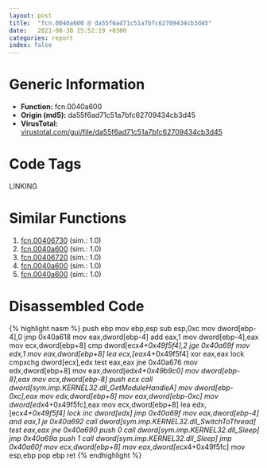 ```yaml
---
layout: post
title:  "fcn.0040a600 @ da55f6ad71c51a7bfc62709434cb3d45"
date:   2021-08-30 15:52:19 +0300
categories: report
index: false
---
```


# Generic Information
- **Function:** fcn.0040a600
- **Origin (md5):** da55f6ad71c51a7bfc62709434cb3d45
- **VirusTotal:** [virustotal.com/gui/file/da55f6ad71c51a7bfc62709434cb3d45][virustotal_ref]

# Code Tags
<span class="tag" id="LINKING">LINKING</span>


# Similar Functions

1. [fcn.00406730][similar_1_ref] (sim.: 1.0)
2. [fcn.0040a600][similar_2_ref] (sim.: 1.0)
3. [fcn.00406720][similar_3_ref] (sim.: 1.0)
4. [fcn.0040a600][similar_4_ref] (sim.: 1.0)
5. [fcn.0040a600][similar_5_ref] (sim.: 1.0)


# Disassembled Code

{% highlight nasm %}
push ebp
mov ebp,esp
sub esp,0xc
mov dword[ebp-4],0
jmp 0x40a618
mov eax,dword[ebp-4]
add eax,1
mov dword[ebp-4],eax
mov ecx,dword[ebp+8]
cmp dword[ecx*4+0x49f5f4],2
jge 0x40a69f
mov edx,1
mov eax,dword[ebp+8]
lea ecx,[eax*4+0x49f5f4]
xor eax,eax
lock cmpxchg dword[ecx],edx
test eax,eax
jne 0x40a676
mov edx,dword[ebp+8]
mov eax,dword[edx*4+0x49b9c0]
mov dword[ebp-8],eax
mov ecx,dword[ebp-8]
push ecx
call dword[sym.imp.KERNEL32.dll_GetModuleHandleA]
mov dword[ebp-0xc],eax
mov edx,dword[ebp+8]
mov eax,dword[ebp-0xc]
mov dword[edx*4+0x49f5fc],eax
mov ecx,dword[ebp+8]
lea edx,[ecx*4+0x49f5f4]
lock inc dword[edx]
jmp 0x40a69f
mov eax,dword[ebp-4]
and eax,1
je 0x40a692
call dword[sym.imp.KERNEL32.dll_SwitchToThread]
test eax,eax
jne 0x40a690
push 0
call dword[sym.imp.KERNEL32.dll_Sleep]
jmp 0x40a69a
push 1
call dword[sym.imp.KERNEL32.dll_Sleep]
jmp 0x40a60f
mov ecx,dword[ebp+8]
mov eax,dword[ecx*4+0x49f5fc]
mov esp,ebp
pop ebp
ret
{% endhighlight %}


[similar_1_ref]: /report/fcn.00406730@5e50a67c7e8dbb50c23acbc92eb08f0e
[similar_2_ref]: /report/fcn.0040a600@2e2b4d8aa248f9326f7e05a25c5691c2
[similar_3_ref]: /report/fcn.00406720@d9b85b9b67587bbf2112c62164413bd8
[similar_4_ref]: /report/fcn.0040a600@394c28c779b535ac47055481e5ab2427
[similar_5_ref]: /report/fcn.0040a600@125511dc58d9fe5b15e0562013727778
[virustotal_ref]: https://www.virustotal.com/gui/file/da55f6ad71c51a7bfc62709434cb3d45